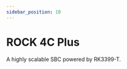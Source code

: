 ```yaml
---
sidebar_position: 10
---
```


# ROCK 4C Plus

A highly scalable SBC powered by RK3399-T.

<!-- <DocCardList /> -->
